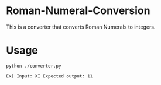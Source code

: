 # Roman-Numeral-Conversion
This is a converter that converts Roman Numerals to integers.
# Usage
`python ./converter.py`

`Ex) Input: XI Expected output: 11`
